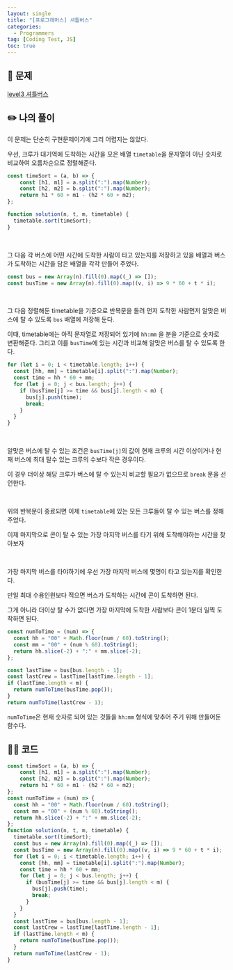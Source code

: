```yaml
---
layout: single
title: "[프로그래머스] 셔틀버스"
categories:
  - Programmers
tag: [Coding Test, JS]
toc: true
---
```



## 📖 문제

[level3 셔틀버스](https://school.programmers.co.kr/learn/courses/30/lessons/17678)

## ✏️ 나의 풀이

이 문제는 단순히 구현문제이기에 그리 어렵지는 않았다.

우선, 크루가 대기역에 도착하는 시간을 모은 배열 `timetable`을 문자열이 아닌 숫자로 비교하여 오름차순으로 정렬해준다.

```javascript
const timeSort = (a, b) => {
    const [h1, m1] = a.split(":").map(Number);
    const [h2, m2] = b.split(":").map(Number);
    return h1 * 60 + m1 - (h2 * 60 + m2);
};

function solution(n, t, m, timetable) {
  timetable.sort(timeSort);
}
```

<br/>

그 다음 각 버스에 어떤 시간에 도착한 사람이 타고 있는지를 저장하고 있을 배열과 버스가 도착하는 시간을 담은 배열을 각각 만들어 주었다.

```javascript
const bus = new Array(n).fill(0).map((_) => []);
const busTime = new Array(n).fill(0).map((v, i) => 9 * 60 + t * i);
```
<br/>

그 다음 정렬해둔 timetable을 기준으로 반복문을 돌려 먼저 도착한 사람먼저 알맞은 버스에 탈 수 있도록 `bus` 배열에 저장해 둔다.

이때, timetable에는 아직 문자열로 저장되어 있기에 `hh:mm` 을 분을 기준으로 숫자로 변환해준다. 그리고 이를 `busTime`에 있는 시간과 비교해 알맞은 버스를 탈 수 있도록 한다.

```javascript
for (let i = 0; i < timetable.length; i++) {
  const [hh, mm] = timetable[i].split(":").map(Number);
  const time = hh * 60 + mm;
  for (let j = 0; j < bus.length; j++) {
    if (busTime[j] >= time && bus[j].length < m) {
      bus[j].push(time);
      break;
    }
  }
}
```
<br/>

알맞은 버스에 탈 수 있는 조건은 `busTime[j]`의 값이 현재 크루의 시간 이상이거나 현재 버스에 최대 탈수 있는 크루의 수보다 작은 경우이다.

이 경우 더이상 해당 크루가 버스에 탈 수 있는지 비교할 필요가 없으므로 `break` 문을 선언한다.

<br/>

위의 반복문이 종료되면 이제 `timetable`에 있는 모든 크루들이 탈 수 있는 버스를 정해주었다.

이제 마지막으로 콘이 탈 수 있는 가장 마지막 버스를 타기 위해 도착해야하는 시간을 찾아보자

<br/>

가장 마지막 버스를 타야하기에 우선 가장 마지막 버스에 몇명이 타고 있는지를 확인한다.

만일 최대 수용인원보다 적으면 버스가 도착하는 시간에 콘이 도착하면 된다.

그게 아니라 더이상 탈 수가 없다면 가장 마지막에 도착한 사람보다 콘이 1분더 일찍 도착하면 된다.

```javascript
const numToTime = (num) => {
  const hh = "00" + Math.floor(num / 60).toString();
  const mm = "00" + (num % 60).toString();
  return hh.slice(-2) + ":" + mm.slice(-2);
};

const lastTime = bus[bus.length - 1];
const lastCrew = lastTime[lastTime.length - 1];
if (lastTime.length < m) {
  return numToTime(busTime.pop());
}
return numToTime(lastCrew - 1);
```

`numToTime`은 현재 숫자로 되어 있는 것들을 `hh:mm` 형식에 맞추어 주기 위해 만들어둔 함수다.

## 👩‍💻 코드

```javascript
const timeSort = (a, b) => {
    const [h1, m1] = a.split(":").map(Number);
    const [h2, m2] = b.split(":").map(Number);
    return h1 * 60 + m1 - (h2 * 60 + m2);
};
const numToTime = (num) => {
  const hh = "00" + Math.floor(num / 60).toString();
  const mm = "00" + (num % 60).toString();
  return hh.slice(-2) + ":" + mm.slice(-2);
};
function solution(n, t, m, timetable) {
  timetable.sort(timeSort);
  const bus = new Array(n).fill(0).map((_) => []);
  const busTime = new Array(n).fill(0).map((v, i) => 9 * 60 + t * i);
  for (let i = 0; i < timetable.length; i++) {
    const [hh, mm] = timetable[i].split(":").map(Number);
    const time = hh * 60 + mm;
    for (let j = 0; j < bus.length; j++) {
      if (busTime[j] >= time && bus[j].length < m) {
        bus[j].push(time);
        break;
      }
    }
  }
  const lastTime = bus[bus.length - 1];
  const lastCrew = lastTime[lastTime.length - 1];
  if (lastTime.length < m) {
    return numToTime(busTime.pop());
  }
  return numToTime(lastCrew - 1);
}
```
